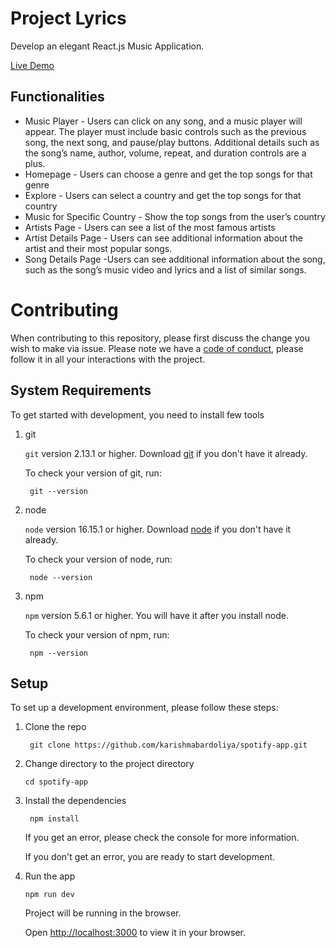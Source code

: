 # Project Lyrics

Develop an elegant React.js Music Application. 

[Live Demo](https://js-spotify-app.netlify.app/)

## Functionalities
   * Music Player - Users can click on any song, and a music player will appear. The player must include basic controls such as the previous song, the next song, and pause/play buttons. Additional details such as the song’s name, author, volume, repeat, and duration controls are a plus.
   * Homepage - Users can choose a genre and get the top songs for that genre
   * Explore - Users can select a country and get the top songs for that country
   * Music for Specific Country - Show the top songs from the user’s country
   * Artists Page - Users can see a list of the most famous artists
   * Artist Details Page - Users can see additional information about the artist and their most popular songs.
   * Song Details Page -Users can see additional information about the song, such as the song’s music video and lyrics and a list of similar songs.

# Contributing

When contributing to this repository, please first discuss the change you wish to make via issue.
Please note we have a [code of conduct](CODE_OF_CONDUCT.md), please follow it in all your interactions with the project.


## System Requirements

To get started with development, you need to install few tools

1. git 
   
   `git` version 2.13.1 or higher. Download [git](https://git-scm.com/downloads) if you don't have it already.

   To check your version of git, run:

   ```shell
    git --version
   ```

2. node 
   
   `node` version 16.15.1 or higher. Download [node](https://nodejs.org/en/download/) if you don't have it already.

   To check your version of node, run:

   ```shell
    node --version
   ```

3. npm
  
   `npm` version 5.6.1 or higher. You will have it after you install node.

   To check your version of npm, run:

   ```shell
    npm --version
   ```

## Setup

To set up a development environment, please follow these steps:

1. Clone the repo

   ```shell
    git clone https://github.com/karishmabardoliya/spotify-app.git
   ```

2. Change directory to the project directory

    ```shell
    cd spotify-app
    ```

3. Install the dependencies
   
    ```shell
     npm install
    ```

    If you get an error, please check the console for more information.

    If you don't get an error, you are ready to start development.

4. Run the app
   
    ```shell
    npm run dev
    ```

    Project will be running in the browser.

    Open [http://localhost:3000](http://localhost:3000) to view it in your browser.
